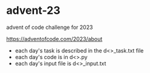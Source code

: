 # advent-23

advent of code challenge for 2023

https://adventofcode.com/2023/about


* each day's task is described in the d<>_task.txt file
* each day's code is in d<>.py
* each day's input file is d<>_input.txt
